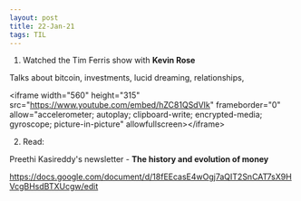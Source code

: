 ```yaml
---
layout: post
title: 22-Jan-21
tags: TIL
---
```


<!-- Copy and paste the converted output. -->

<!-----
NEW: Check the "Suppress top comment" option to remove this info from the output.

Conversion time: 0.34 seconds.


Using this Markdown file:

1. Paste this output into your source file.
2. See the notes and action items below regarding this conversion run.
3. Check the rendered output (headings, lists, code blocks, tables) for proper
   formatting and use a linkchecker before you publish this page.

Conversion notes:

* Docs to Markdown version 1.0β29
* Thu Jan 21 2021 11:03:53 GMT-0800 (PST)
* Source doc: Untitled document
* This is a partial selection. Check to make sure intra-doc links work.
----->




1. Watched the Tim Ferris show with **Kevin Rose**

Talks about bitcoin, investments, lucid dreaming, relationships, 

&lt;iframe width="560" height="315" src="https://www.youtube.com/embed/hZC81QSdVIk" frameborder="0" allow="accelerometer; autoplay; clipboard-write; encrypted-media; gyroscope; picture-in-picture" allowfullscreen>&lt;/iframe>



2. Read:

Preethi Kasireddy's newsletter - **The history and evolution of money**

https://docs.google.com/document/d/18fEEcasE4wOgj7aQIT2SnCAT7sX9HVcgBHsdBTXUcgw/edit
